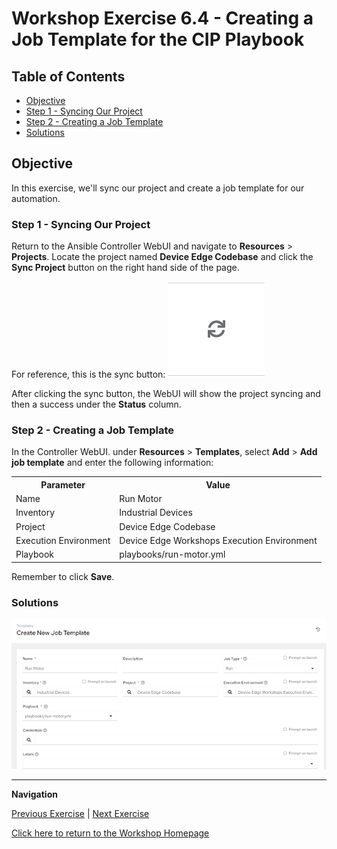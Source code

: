 # Workshop Exercise 6.4 - Creating a Job Template for the CIP Playbook

## Table of Contents

* [Objective](#objective)
* [Step 1 - Syncing Our Project](#step-1---syncing-our-project)
* [Step 2 - Creating a Job Template](#step-2---creating-a-job-template)
* [Solutions](#solutions)

## Objective

In this exercise, we'll sync our project and create a job template for our automation.

### Step 1 - Syncing Our Project

Return to the Ansible Controller WebUI and navigate to **Resources** > **Projects**. Locate the project named **Device Edge Codebase** and click the **Sync Project** button on the right hand side of the page.

For reference, this is the sync button:
![Sync Button](../images/sync-button.png)

After clicking the sync button, the WebUI will show the project syncing and then a success under the **Status** column.

### Step 2 - Creating a Job Template

In the Controller WebUI. under **Resources** > **Templates**, select **Add** > **Add job template** and enter the following information:

<table>
  <tr>
    <th>Parameter</th>
    <th>Value</th>
  </tr>
  <tr>
    <td>Name</td>
    <td>Run Motor</td>
  </tr>
  <tr>
    <td>Inventory</td>
    <td>Industrial Devices</td>
  </tr>
  <tr>
    <td>Project</td>
    <td>Device Edge Codebase</td>
  </tr>
  <tr>
    <td>Execution Environment</td>
    <td>Device Edge Workshops Execution Environment</td>
  </tr>
  <tr>
    <td>Playbook</td>
    <td>playbooks/run-motor.yml</td>
  </tr>
</table>

Remember to click **Save**.

### Solutions

![Run Motor Job Template](../images/run-motor-job-template.png)

---
**Navigation**

[Previous Exercise](../6.3-tags-playbook) | [Next Exercise](../6.5-run-cip-automation)

[Click here to return to the Workshop Homepage](../README.md)


